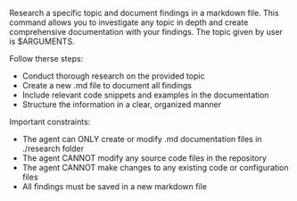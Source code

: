 Research a specific topic and document findings in a markdown file. This command allows you to investigate any topic in depth and create comprehensive documentation with your findings.
The topic given by user is $ARGUMENTS.

Follow therse steps:
- Conduct thorough research on the provided topic
- Create a new .md file to document all findings
- Include relevant code snippets and examples in the documentation
- Structure the information in a clear, organized manner

Important constraints:
- The agent can ONLY create or modify .md documentation files in ./research folder
- The agent CANNOT modify any source code files in the repository
- The agent CANNOT make changes to any existing code or configuration files
- All findings must be saved in a new markdown file
